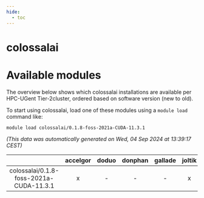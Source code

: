 ```yaml
---
hide:
  - toc
---
```


colossalai
==========

# Available modules


The overview below shows which colossalai installations are available per HPC-UGent Tier-2cluster, ordered based on software version (new to old).

To start using colossalai, load one of these modules using a `module load` command like:

```shell
module load colossalai/0.1.8-foss-2021a-CUDA-11.3.1
```

*(This data was automatically generated on Wed, 04 Sep 2024 at 13:39:17 CEST)*  

| |accelgor|doduo|donphan|gallade|joltik|shinx|skitty|
| :---: | :---: | :---: | :---: | :---: | :---: | :---: | :---: |
|colossalai/0.1.8-foss-2021a-CUDA-11.3.1|x|-|-|-|x|-|-|
